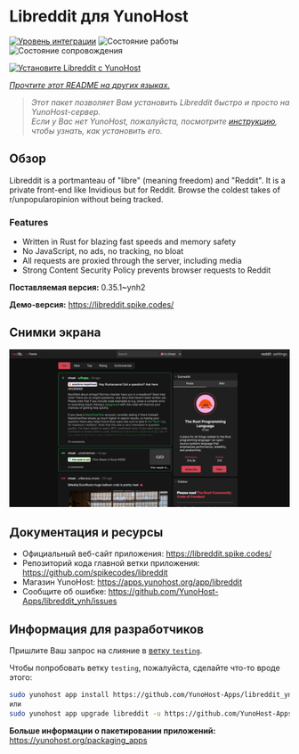 <!--
Важно: этот README был автоматически сгенерирован <https://github.com/YunoHost/apps/tree/master/tools/readme_generator>
Он НЕ ДОЛЖЕН редактироваться вручную.
-->

# Libreddit для YunoHost

[![Уровень интеграции](https://dash.yunohost.org/integration/libreddit.svg)](https://ci-apps.yunohost.org/ci/apps/libreddit/) ![Состояние работы](https://ci-apps.yunohost.org/ci/badges/libreddit.status.svg) ![Состояние сопровождения](https://ci-apps.yunohost.org/ci/badges/libreddit.maintain.svg)

[![Установите Libreddit с YunoHost](https://install-app.yunohost.org/install-with-yunohost.svg)](https://install-app.yunohost.org/?app=libreddit)

*[Прочтите этот README на других языках.](./ALL_README.md)*

> *Этот пакет позволяет Вам установить Libreddit быстро и просто на YunoHost-сервер.*  
> *Если у Вас нет YunoHost, пожалуйста, посмотрите [инструкцию](https://yunohost.org/install), чтобы узнать, как установить его.*

## Обзор

Libreddit is a portmanteau of "libre" (meaning freedom) and "Reddit". It is a private front-end like Invidious but for Reddit. Browse the coldest takes of r/unpopularopinion without being tracked.

### Features

- Written in Rust for blazing fast speeds and memory safety
- No JavaScript, no ads, no tracking, no bloat
- All requests are proxied through the server, including media
- Strong Content Security Policy prevents browser requests to Reddit


**Поставляемая версия:** 0.35.1~ynh2

**Демо-версия:** <https://libreddit.spike.codes/>

## Снимки экрана

![Снимок экрана Libreddit](./doc/screenshots/screenshot.png)

## Документация и ресурсы

- Официальный веб-сайт приложения: <https://libreddit.spike.codes/>
- Репозиторий кода главной ветки приложения: <https://github.com/spikecodes/libreddit>
- Магазин YunoHost: <https://apps.yunohost.org/app/libreddit>
- Сообщите об ошибке: <https://github.com/YunoHost-Apps/libreddit_ynh/issues>

## Информация для разработчиков

Пришлите Ваш запрос на слияние в [ветку `testing`](https://github.com/YunoHost-Apps/libreddit_ynh/tree/testing).

Чтобы попробовать ветку `testing`, пожалуйста, сделайте что-то вроде этого:

```bash
sudo yunohost app install https://github.com/YunoHost-Apps/libreddit_ynh/tree/testing --debug
или
sudo yunohost app upgrade libreddit -u https://github.com/YunoHost-Apps/libreddit_ynh/tree/testing --debug
```

**Больше информации о пакетировании приложений:** <https://yunohost.org/packaging_apps>

